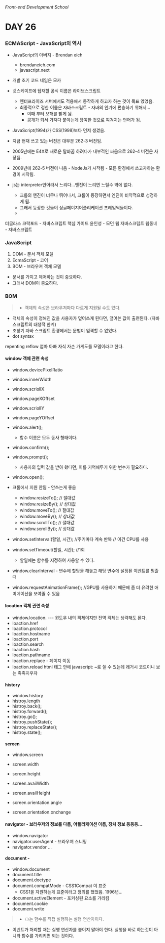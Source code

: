###### Front-end Development School

# DAY 26

### ECMAScript - JavaScript의 역사

* JavaScript의 아버지 - Brendan eich
  * brendaneich.com
  * javascript.next
* 개발 초기 코드 네임은 모카
* 넷스케이프에 탑재할 공식 이름은 라이브스크립트
  * 엔터프라이즈 서버에서도 적용해서 동작하게 하고자 하는 것이 목표 였었음.
  * 최종적으로 정한 이름은 자바스크립트 - 자바의 인기에 편승하기 위해서...
    * 이때 부터 오해를 받게 됨.
    * 공개가 되서 가져다 붙이는게 당여한 것으로 여겨지는 언어가 됨.
* JavaScript(1994)가 CSS(1998)보다 먼저 생겼음.
* 지금 현재 쓰고 있는 버전은 대부분 262-3 버전임.
* 2005년에는 E4X로 새로운 탈바꿈 하려다가 내부적인 싸움으로 262-4 버전은 사장됨.
* 2009년에 262-5 버전이 나옴 - NodeJs가 시작됨 - 모든 환경에서 쓰고자하는 환경이 시작됨.

* js는 interpreter언어라서 느리다...엔진이 느리면 느릴수 밖에 없다.
  * 크롬의 엔진이 너무나 뛰어나서, 크롬이 등장하면서 엔진이 비약적으로 성정하게 됨.
  * 그래서 등장한 것들이 싱글페이지어플리케이션 프레임웍들이다.
  * 

더글라스 크락포드 - 자바스크립트 핵심 가이드
윤인성 - 모던 웹 자바스크립트
웹동네 - 자바스크립트


### JavaScript

1. DOM - 문서 객체 모델
2. EcmaScript - 코어
3. BOM - 브라우져 객체 모델

* 문서를 가지고 제어하는 것이 중요하다.
* 그래서 DOM이 중요하다.


### BOM

> * 객체의 속성은 브라우져마다 다르게 지원될 수도 있다.
* 객체의 속성이 정해진 값을 사용자가 덮어쓰게 된다면, 덮어쓴 값이 출련된다. (자바스크립트의 태생적 한계)
* 초창기 자바 스크립트 환경에서는 문법이 엄격할 수 없었다.
* dot syntax


repenting reflow
엄마 아빠 자식 자손 가계도를 모델이라고 한다.

#### window 객체 관련 속성
* window.devicePixelRatio
* window.innerWidth
* window.scriollX
* window.pageXOffset
* window.scriollY
* window.pageYOffset
* window.alert();
  * 함수 이름은 모두 동사 형태이다.
* window.confirm();
* window.prompt();
  * 사용자의 입력 값을 받아 왔다면, 이를 기억해두기 위한 변수가 필요하다.
* window.open();
* 크롬에서 지원 안됨 - 안쓰는게 좋음
  * window.resizeTo(); // 절대값
  * window.resizeBy(); // 상대값
  * window.moveTo(); // 절대값
  * window.moveBy(); // 상대값
  * window.scrollTo(); // 절대값
  * window.scrollBy(); // 상대값

* window.setInterval(할일, 시간); //주기마다 계속 반복 // 이건 CPU를 사용
* window.setTimeout(할일, 시간); //1회
  * 할일에는 함수를 지정하여 사용할 수 있다. 
* window.clearInterval - 변수에 할당을 해놓고 해당 변수에 설정된 이벤트를 멈출때
* window.requestAnimationFrame(); //GPU를 사용하기 때문에 좀 더 유려한 애미메이션을 보여줄 수 있음

#### location 객체 관련 속성
* window.location. --- 윈도우 내의 객체이지만 전역 객체는 생략해도 된다.
* loaction.href
* loaction.protocol
* loaction.hostname
* loaction.port
* loaction.search
* loaction.hash
* loaction.pathname
* loaction.replace  - 페이지 이동
* loaction.reload
html 태그 안에 javascript: ~로 쓸 수 있는데 레거시 코드이니 보는 족족지우자

#### history
* window.history
* histroy.length
* histroy.back();
* histroy.forward();
* histroy.go();
* histroy.pushState();
* histroy.replaceState();
* histroy.state();

#### screen
* window.screen
* screen.width
* screen.height
* screen.availWidth
* screen.availHeight

* screen.orientation.angle
* screen.orientation.onchange

#### navigator - 브라우저의 정보를 다룸, 어플리케이션 이름, 장치 정보 등등등...
* window.navigator
* navigator.userAgent - 브라우져 스니핑
* navigator.vendor
...

#### document - 
* window.document
* document.title
* document.doctype
* document.compatMode - CSS1Compat 이 표준
  * CSS1을 지원하는게 표준이라고 정의를 했었음. 1996년...
* document.activeElement - 포커싱된 요소를 가리킴
* document.cookie
* document.write

> * `()`는 함수를 직접 실행하는 실행 연산자이다.
* 이벤트가 처리할 때는 실행 연산자를 붙이지 말아야 한다. 실행을 바로 하는것이 아니라 함수를 가리키면 되는 것이다.